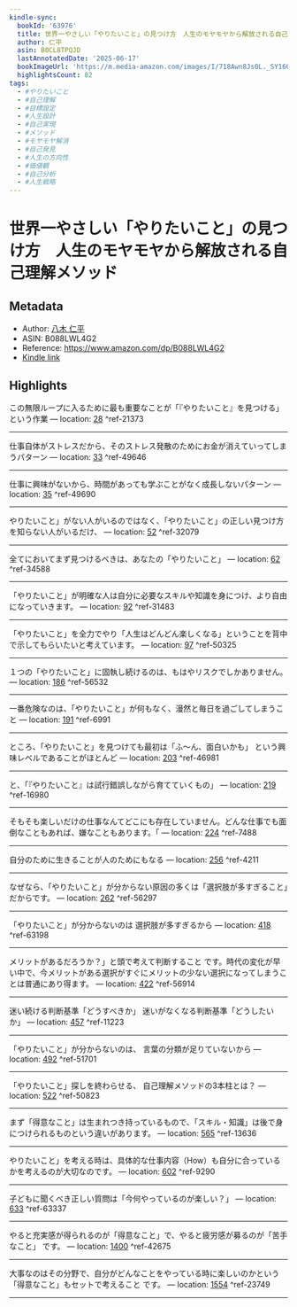 ```yaml
---
kindle-sync:
  bookId: '63976'
  title: 世界一やさしい「やりたいこと」の見つけ方　人生のモヤモヤから解放される自己理解メソッド
  author: 仁平
  asin: B0CL8TPQJD
  lastAnnotatedDate: '2025-06-17'
  bookImageUrl: 'https://m.media-amazon.com/images/I/718Awn8Js0L._SY160.jpg'
  highlightsCount: 82
tags:
  - #やりたいこと
  - #自己理解
  - #目標設定
  - #人生設計
  - #自己実現
  - #メソッド
  - #モヤモヤ解消
  - #自己発見
  - #人生の方向性
  - #価値観
  - #自己分析
  - #人生戦略
---
```

# 世界一やさしい「やりたいこと」の見つけ方　人生のモヤモヤから解放される自己理解メソッド
## Metadata
* Author: [八木 仁平](https://www.amazon.comundefined)
* ASIN: B088LWL4G2
* Reference: https://www.amazon.com/dp/B088LWL4G2
* [Kindle link](kindle://book?action=open&asin=B088LWL4G2)

## Highlights
この無限ループに入るために最も重要なことが「『やりたいこと』を見つける」という作業 — location: [28](kindle://book?action=open&asin=B088LWL4G2&location=28) ^ref-21373

---
仕事自体がストレスだから、そのストレス発散のためにお金が消えていってしまうパターン — location: [33](kindle://book?action=open&asin=B088LWL4G2&location=33) ^ref-49646

---
仕事に興味がないから、時間があっても学ぶことがなく成長しないパターン — location: [35](kindle://book?action=open&asin=B088LWL4G2&location=35) ^ref-49690

---
やりたいこと」がない人がいるのではなく、「やりたいこと」の正しい見つけ方を知らない人がいるだけ、 — location: [52](kindle://book?action=open&asin=B088LWL4G2&location=52) ^ref-32079

---
全てにおいてまず見つけるべきは、あなたの「やりたいこと」 — location: [62](kindle://book?action=open&asin=B088LWL4G2&location=62) ^ref-34588

---
「やりたいこと」が明確な人は自分に必要なスキルや知識を身につけ、より自由になっていきます。 — location: [92](kindle://book?action=open&asin=B088LWL4G2&location=92) ^ref-31483

---
「やりたいこと」を全力でやり「人生はどんどん楽しくなる」ということを背中で示してもらいたいと考えています。 — location: [97](kindle://book?action=open&asin=B088LWL4G2&location=97) ^ref-50325

---
１つの「やりたいこと」に固執し続けるのは、もはやリスクでしかありません。 — location: [186](kindle://book?action=open&asin=B088LWL4G2&location=186) ^ref-56532

---
一番危険なのは、「やりたいこと」が何もなく、漫然と毎日を過ごしてしまうこと — location: [191](kindle://book?action=open&asin=B088LWL4G2&location=191) ^ref-6991

---
ところ、「やりたいこと」を見つけても最初は「ふ～ん、面白いかも」 という興味レベルであることがほとんど — location: [203](kindle://book?action=open&asin=B088LWL4G2&location=203) ^ref-46981

---
と、「『やりたいこと』は試行錯誤しながら育てていくもの」 — location: [219](kindle://book?action=open&asin=B088LWL4G2&location=219) ^ref-16980

---
そもそも楽しいだけの仕事なんてどこにも存在していません。どんな仕事でも面倒なこともあれば、嫌なこともあります。「 — location: [224](kindle://book?action=open&asin=B088LWL4G2&location=224) ^ref-7488

---
自分のために生きることが人のためにもなる — location: [256](kindle://book?action=open&asin=B088LWL4G2&location=256) ^ref-4211

---
なぜなら、「やりたいこと」が分からない原因の多くは「選択肢が多すぎること」だからです。 — location: [262](kindle://book?action=open&asin=B088LWL4G2&location=262) ^ref-56297

---
「やりたいこと」が分からないのは 選択肢が多すぎるから — location: [418](kindle://book?action=open&asin=B088LWL4G2&location=418) ^ref-63198

---
メリットがあるだろうか？」と頭で考えて判断すること です。時代の変化が早い中で、今メリットがある選択がすぐにメリットの少ない選択になってしまうことは普通にあり得ます。 — location: [422](kindle://book?action=open&asin=B088LWL4G2&location=422) ^ref-56914

---
迷い続ける判断基準「どうすべきか」 迷いがなくなる判断基準「どうしたいか」 — location: [457](kindle://book?action=open&asin=B088LWL4G2&location=457) ^ref-11223

---
「やりたいこと」が分からないのは、 言葉の分類が足りていないから — location: [492](kindle://book?action=open&asin=B088LWL4G2&location=492) ^ref-51701

---
「やりたいこと」探しを終わらせる、 自己理解メソッドの3本柱とは？ — location: [522](kindle://book?action=open&asin=B088LWL4G2&location=522) ^ref-50823

---
まず「得意なこと」は生まれつき持っているもので、「スキル・知識」は後で身につけられるものという違いがあります。 — location: [565](kindle://book?action=open&asin=B088LWL4G2&location=565) ^ref-13636

---
やりたいこと」を考える時は、具体的な仕事内容（How）も自分に合っているかを考えるのが大切なのです。 — location: [602](kindle://book?action=open&asin=B088LWL4G2&location=602) ^ref-9290

---
子どもに聞くべき正しい質問は「今何やっているのが楽しい？」 — location: [633](kindle://book?action=open&asin=B088LWL4G2&location=633) ^ref-63337

---
やると充実感が得られるのが「得意なこと」で、やると疲労感が募るのが「苦手なこと」 です。 — location: [1400](kindle://book?action=open&asin=B088LWL4G2&location=1400) ^ref-42675

---
大事なのはその分野で、自分がどんなことをやっている時に楽しいのかという「得意なこと」もセットで考えること です。 — location: [1554](kindle://book?action=open&asin=B088LWL4G2&location=1554) ^ref-23749

---
